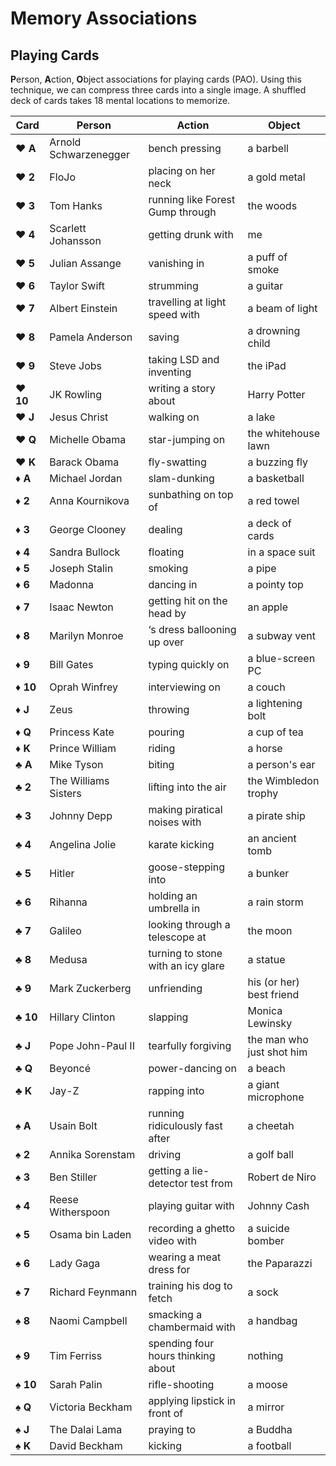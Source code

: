 # Memory Associations

## Playing Cards

**P**erson, **A**ction, **O**bject associations for playing cards (PAO). Using
this technique, we can compress three cards into a single image. A shuffled
deck of cards takes 18 mental locations to memorize.

| Card              | Person                | Action                             | Object                    |
| ----------------- | --------------------- | ---------------------------------- | ------------------------- |
| :hearts: **A**    | Arnold Schwarzenegger | bench pressing                     | a barbell                 |
| :hearts: **2**    | FloJo                 | placing on her neck                | a gold metal              |
| :hearts: **3**    | Tom Hanks             | running like Forest Gump through   | the woods                 |
| :hearts: **4**    | Scarlett Johansson    | getting drunk with                 | me                        |
| :hearts: **5**    | Julian Assange        | vanishing in                       | a puff of smoke           |
| :hearts: **6**    | Taylor Swift          | strumming                          | a guitar                  |
| :hearts: **7**    | Albert Einstein       | travelling at light speed with     | a beam of light           |
| :hearts: **8**    | Pamela Anderson       | saving                             | a drowning child          |
| :hearts: **9**    | Steve Jobs            | taking LSD and inventing           | the iPad                  |
| :hearts: **10**   | JK Rowling            | writing a story about              | Harry Potter              |
| :hearts: **J**    | Jesus Christ          | walking on                         | a lake                    |
| :hearts: **Q**    | Michelle Obama        | star-jumping on                    | the whitehouse lawn       |
| :hearts: **K**    | Barack Obama          | fly-swatting                       | a buzzing fly             |
| :diamonds: **A**  | Michael Jordan        | slam-dunking                       | a basketball              |
| :diamonds: **2**  | Anna Kournikova       | sunbathing on top of               | a red towel               |
| :diamonds: **3**  | George Clooney        | dealing                            | a deck of cards           |
| :diamonds: **4**  | Sandra Bullock        | floating                           | in a space suit           |
| :diamonds: **5**  | Joseph Stalin         | smoking                            | a pipe                    |
| :diamonds: **6**  | Madonna               | dancing in                         | a pointy top              |
| :diamonds: **7**  | Isaac Newton          | getting hit on the head by         | an apple                  |
| :diamonds: **8**  | Marilyn Monroe        | ‘s dress ballooning up over        | a subway vent             |
| :diamonds: **9**  | Bill Gates            | typing quickly on                  | a blue-screen PC          |
| :diamonds: **10** | Oprah Winfrey         | interviewing on                    | a couch                   |
| :diamonds: **J**  | Zeus                  | throwing                           | a lightening bolt         |
| :diamonds: **Q**  | Princess Kate         | pouring                            | a cup of tea              |
| :diamonds: **K**  | Prince William        | riding                             | a horse                   |
| :clubs: **A**     | Mike Tyson            | biting                             | a person's ear            |
| :clubs: **2**     | The Williams Sisters  | lifting into the air               | the Wimbledon trophy      |
| :clubs: **3**     | Johnny Depp           | making piratical noises with       | a pirate ship             |
| :clubs: **4**     | Angelina Jolie        | karate kicking                     | an ancient tomb           |
| :clubs: **5**     | Hitler                | goose-stepping into                | a bunker                  |
| :clubs: **6**     | Rihanna               | holding an umbrella in             | a rain storm              |
| :clubs: **7**     | Galileo               | looking through a telescope at     | the moon                  |
| :clubs: **8**     | Medusa                | turning to stone with an icy glare | a statue                  |
| :clubs: **9**     | Mark Zuckerberg       | unfriending                        | his (or her) best friend  |
| :clubs: **10**    | Hillary Clinton       | slapping                           | Monica Lewinsky           |
| :clubs: **J**     | Pope John-Paul II     | tearfully forgiving                | the man who just shot him |
| :clubs: **Q**     | Beyoncé               | power-dancing on                   | a beach                   |
| :clubs: **K**     | Jay-Z                 | rapping into                       | a giant microphone        |
| :spades: **A**    | Usain Bolt            | running ridiculously fast after    | a cheetah                 |
| :spades: **2**    | Annika Sorenstam      | driving                            | a golf ball               |
| :spades: **3**    | Ben Stiller           | getting a lie-detector test from   | Robert de Niro            |
| :spades: **4**    | Reese Witherspoon     | playing guitar with                | Johnny Cash               |
| :spades: **5**    | Osama bin Laden       | recording a ghetto video with      | a suicide bomber          |
| :spades: **6**    | Lady Gaga             | wearing a meat dress for           | the Paparazzi             |
| :spades: **7**    | Richard Feynmann      | training his dog to fetch          | a sock                    |
| :spades: **8**    | Naomi Campbell        | smacking a chambermaid with        | a handbag                 |
| :spades: **9**    | Tim Ferriss           | spending four hours thinking about | nothing                   |
| :spades: **10**   | Sarah Palin           | rifle-shooting                     | a moose                   |
| :spades: **Q**    | Victoria Beckham      | applying lipstick in front of      | a mirror                  |
| :spades: **J**    | The Dalai Lama        | praying to                         | a Buddha                  |
| :spades: **K**    | David Beckham         | kicking                            | a football                |
